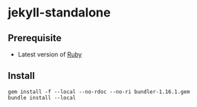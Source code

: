 # jekyll-standalone

## Prerequisite

- Latest version of [Ruby](https://www.ruby-lang.org/en/downloads/)

## Install

    gem install -f --local --no-rdoc --no-ri bundler-1.16.1.gem
    bundle install --local
